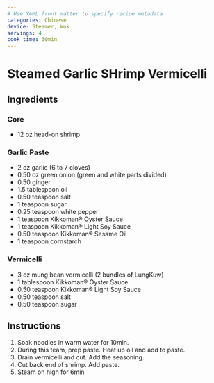 ```yaml
---
# Use YAML front matter to specify recipe metadata
categories: Chinese
device: Steamer, Wok
servings: 4
cook time: 30min
---
```


# Steamed Garlic SHrimp Vermicelli

## Ingredients

### Core
- 12 oz head-on shrimp

### Garlic Paste
- 2 oz garlic (6 to 7 cloves)
- 0.50 oz green onion (green and white parts divided)
- 0.50  ginger
- 1.5 tablespoon oil
- 0.50 teaspoon salt
- 1 teaspoon sugar
- 0.25 teaspoon white pepper
- 1 teaspoon Kikkoman® Oyster Sauce
- 1 teaspoon Kikkoman® Light Soy Sauce
- 0.50 teaspoon Kikkoman® Sesame Oil
- 1 teaspoon cornstarch

### Vermicelli
- 3 oz mung bean vermicelli (2 bundles of LungKuw)
- 1 tablespoon Kikkoman® Oyster Sauce
- 0.50 teaspoon Kikkoman® Light Soy Sauce
- 0.50 teaspoon salt
- 0.50 teaspoon sugar

## Instructions
1. Soak noodles in warm water for 10min.
2. During this team, prep paste. Heat up oil and add to paste.
3. Drain vermicelli and cut. Add the seasoning.
4. Cut back end of shrimp. Add paste.
5. Steam on high for 6min